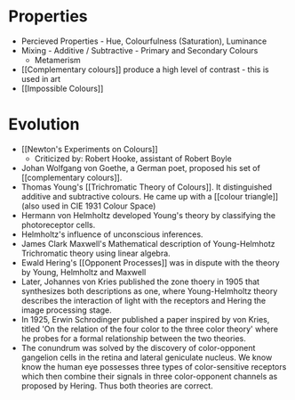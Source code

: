 # Properties
- Percieved Properties - Hue, Colourfulness (Saturation), Luminance
- Mixing - Additive / Subtractive - Primary and Secondary Colours
	- Metamerism
- [[Complementary colours]] produce a high level of contrast - this is used in art
- [[Impossible Colours]]

# Evolution
- [[Newton's Experiments on Colours]]
	- Criticized by: Robert Hooke, assistant of Robert Boyle
- Johan Wolfgang von Goethe, a German poet, proposed his set of [[complementary colours]].
- Thomas Young's  [[Trichromatic Theory of Colours]]. It distinguished additive and subtractive colours. He came up with a [[colour triangle]] (also used in CIE 1931 Colour Space)
- Hermann von Helmholtz developed Young's theory by classifying the photoreceptor cells.
- Helmholtz's influence of unconscious inferences.
- James Clark Maxwell's Mathematical description of Young-Helmhotz Trichromatic theory using linear algebra.
- Ewald Hering's [[Opponent Processes]] was in dispute with the theory by Young, Helmholtz and Maxwell
- Later, Johannes von Kries published the zone thoery in 1905 that synthesizes both descriptions as one, where Young-Helmholtz theory describes the interaction of light with the receptors and Hering the image processing stage.
- In 1925, Erwin Schrodinger published a paper inspired by von Kries, titled 'On the relation of the four color to the three color theory' where he probes for a formal relationship between the two theories.
- The conundrum was solved by the discovery of color-opponent gangelion cells in the retina and lateral geniculate nucleus. We know know the human eye possesses three types of color-sensitive receptors which then combine their signals in three color-opponent channels as proposed by Hering. Thus both theories are correct.